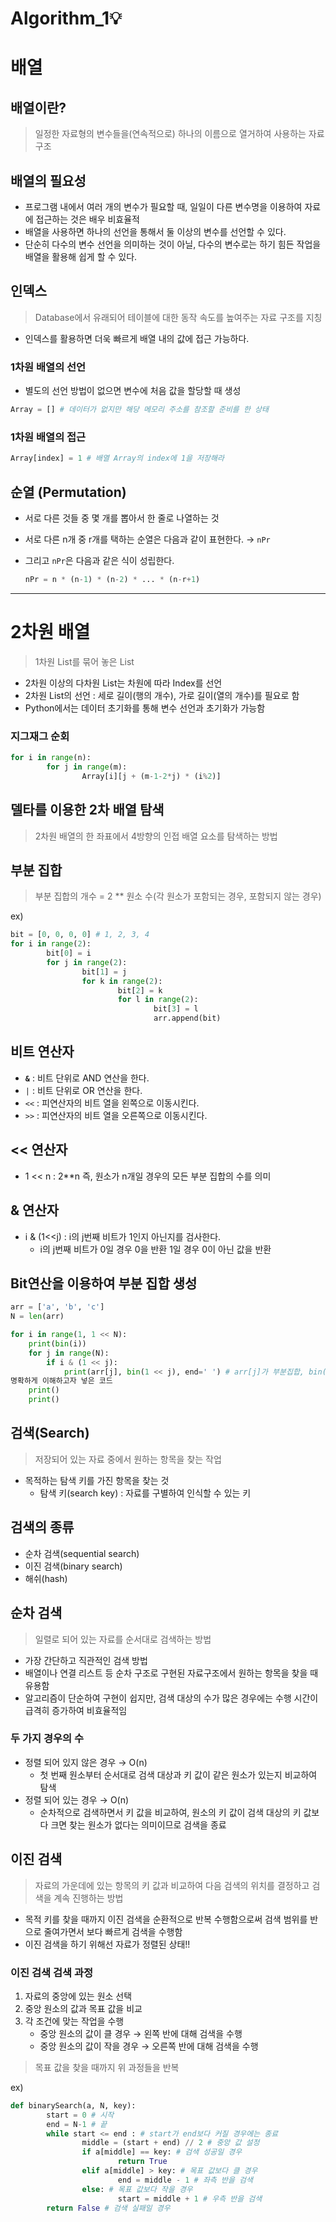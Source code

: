 # Algorithm_1💡

# 배열

## 배열이란?

> 일정한 자료형의 변수들을(연속적으로) 하나의 이름으로 열거하여 사용하는 자료구조

## 배열의 필요성

- 프로그램 내에서 여러 개의 변수가 필요할 때, 일일이 다른 변수명을 이용하여 자료에 접근하는 것은 배우 비효율적
- 배열을 사용하면 하나의 선언을 통해서 둘 이상의 변수를 선언할 수 있다.
- 단순히 다수의 변수 선언을 의미하는 것이 아닐, 다수의 변수로는 하기 힘든 작업을 배열을 활용해 쉽게 할 수 있다.

## 인덱스

> Database에서 유래되어 테이블에 대한 동작 속도를 높여주는 자료 구조를 지칭
- 인덱스를 활용하면 더욱 빠르게 배열 내의 값에 접근 가능하다.

### 1차원 배열의 선언

- 별도의 선언 방법이 없으면 변수에 처음 값을 할당할 때 생성

```python
Array = [] # 데이터가 없지만 해당 메모리 주소를 참조할 준비를 한 상태
```

### 1차원 배열의 접근

```python
Array[index] = 1 # 배열 Array의 index에 1을 저장해라
```

## 순열 (Permutation)

- 서로 다른 것들 중 몇 개를 뽑아서 한 줄로 나열하는 것
- 서로 다른 n개 중 r개를 택하는 순열은 다음과 같이 표현한다. → `nPr`
- 그리고 `nPr`은 다음과 같은 식이 성립한다.
    
    ```python
    nPr = n * (n-1) * (n-2) * ... * (n-r+1)
    ```

---

# 2차원 배열

> 1차원 List를 묶어 놓은 List
> 
- 2차원 이상의 다차원 List는 차원에 따라 Index를 선언
- 2차원 List의 선언 : 세로 길이(행의 개수), 가로 길이(열의 개수)를 필요로 함
- Python에서는 데이터 초기화를 통해 변수 선언과 초기화가 가능함

### 지그재그 순회

```python
for i in range(n):
		for j in range(m):
				Array[i][j + (m-1-2*j) * (i%2)]
```

## 델타를 이용한 2차 배열 탐색

> 2차원 배열의 한 좌표에서 4방향의 인접 배열 요소를 탐색하는 방법
> 

## 부분 집합

> 부분 집합의 개수 = 2 ** 원소 수(각 원소가 포함되는 경우, 포함되지 않는 경우)
> 

ex)

```python
bit = [0, 0, 0, 0] # 1, 2, 3, 4
for i in range(2):
		bit[0] = i
		for j in range(2):
				bit[1] = j
				for k in range(2):
						bit[2] = k
						for l in range(2):
								bit[3] = l
								arr.append(bit)
```

## 비트 연산자

- **`&`** : 비트 단위로 AND 연산을 한다.
- `|` : 비트 단위로 OR 연산을 한다.
- `<<` : 피연산자의 비트 열을 왼쪽으로 이동시킨다.
- `>>` : 피연산자의 비트 열을 오른쪽으로 이동시킨다.

## << 연산자

- 1 << n : 2**n 즉, 원소가 n개일 경우의 모든 부분 집합의 수를 의미

## & 연산자

- i & (1<<j) : i의 j번째 비트가 1인지 아닌지를 검사한다.
    - i의 j번째 비트가 0일 경우 0을 반환 1일 경우 0이 아닌 값을 반환

## Bit연산을 이용하여 부분 집합 생성

```python
arr = ['a', 'b', 'c']
N = len(arr)

for i in range(1, 1 << N):
    print(bin(i))
    for j in range(N):
        if i & (1 << j):
            print(arr[j], bin(1 << j), end=' ') # arr[j]가 부분집합, bin(i << j)는 좀 더
명확하게 이해하고자 넣은 코드
    print()
    print()
```

## 검색(Search)

> 저장되어 있는 자료 중에서 원하는 항목을 찾는 작업
> 
- 목적하는 탐색 키를 가진 항목을 찾는 것
    - 탐색 키(search key) : 자료를 구별하여 인식할 수 있는 키

## 검색의 종류

- 순차 검색(sequential search)
- 이진 검색(binary search)
- 해쉬(hash)

## 순차 검색

> 일렬로 되어 있는 자료를 순서대로 검색하는 방법
> 
- 가장 간단하고 직관적인 검색 방법
- 배열이나 연결 리스트 등 순차 구조로 구현된 자료구조에서 원하는 항목을 찾을 때 유용함
- 알고리즘이 단순하여 구현이 쉽지만, 검색 대상의 수가 많은 경우에는 수행 시간이 급격히 증가하여 비효율적임

### 두 가지 경우의 수

- 정렬 되어 있지 않은 경우 → O(n)
    - 첫 번째 원소부터 순서대로 검색 대상과 키 값이 같은 원소가 있는지 비교하여 탐색
- 정렬 되어 있는 경우 → O(n)
    - 순차적으로 검색하면서 키 값을 비교하여, 원소의 키 값이 검색 대상의 키 값보다 크면 찾는 원소가 없다는 의미이므로 검색을 종료

## 이진 검색

> 자료의 가운데에 있는 항목의 키 값과 비교하여 다음 검색의 위치를 결정하고 검색을 계속 진행하는 방법
> 
- 목적 키를 찾을 때까지 이진 검색을 순환적으로 반복 수행함으로써 검색 범위를 반으로 줄여가면서 보다 빠르게 검색을 수행함
- 이진 검색을 하기 위해선 자료가 정렬된 상태!!

### 이진 검색 검색 과정

1. 자료의 중앙에 있는 원소 선택
2. 중앙 원소의 값과 목표 값을 비교
3. 각 조건에 맞는 작업을 수행
    - 중앙 원소의 값이 클 경우 → 왼쪽 반에 대해 검색을 수행
    - 중앙 원소의 값이 작을 경우 → 오른쪽 반에 대해 검색을 수행

> 목표 값을 찾을 때까지 위 과정들을 반복
> 

ex)

```python
def binarySearch(a, N, key):
		start = 0 # 시작
		end = N-1 # 끝
		while start <= end : # start가 end보다 커질 경우에는 종료
				middle = (start + end) // 2 # 중앙 값 설정
				if a[middle] == key: # 검색 성공일 경우
						return True
				elif a[middle] > key: # 목표 값보다 클 경우
						end = middle - 1 # 좌측 반을 검색
				else: # 목표 값보다 작을 경우
						start = middle + 1 # 우측 반을 검색
		return False # 검색 실패일 경우
```

